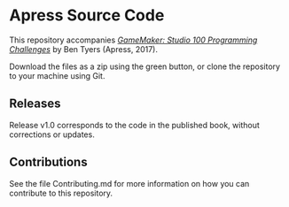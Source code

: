 # Apress Source Code

This repository accompanies [*GameMaker: Studio 100 Programming Challenges*](http://www.apress.com/9781484226438) by Ben Tyers (Apress, 2017).

[comment]: #cover

Download the files as a zip using the green button, or clone the repository to your machine using Git.

## Releases

Release v1.0 corresponds to the code in the published book, without corrections or updates.

## Contributions

See the file Contributing.md for more information on how you can contribute to this repository.
